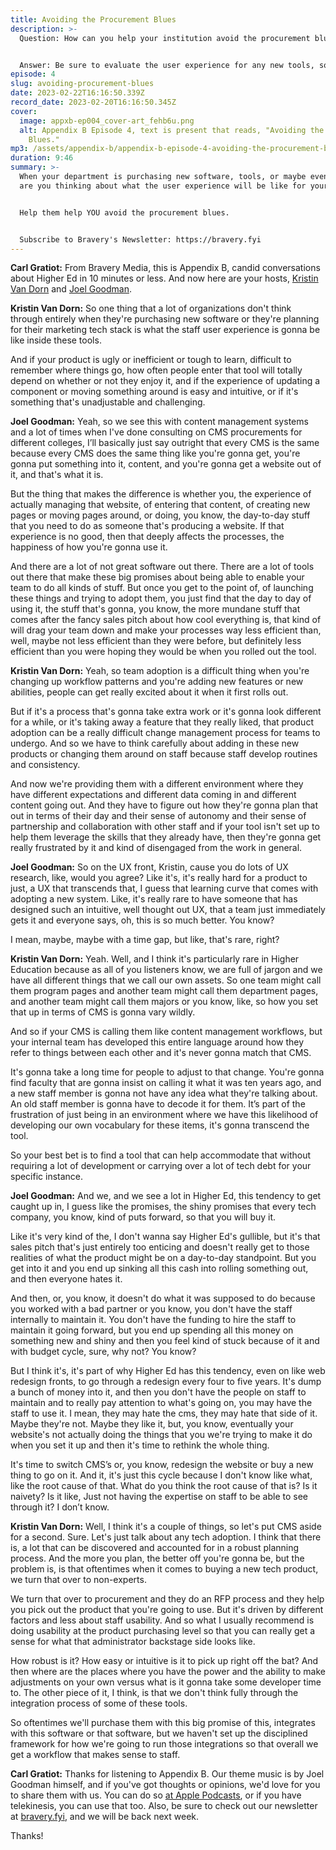 ```yaml
---
title: Avoiding the Procurement Blues
description: >-
  Question: How can you help your institution avoid the procurement blues? 


  Answer: Be sure to evaluate the user experience for any new tools, software, or CMS's, so your staff won't stumble after implementation.
episode: 4
slug: avoiding-procurement-blues
date: 2023-02-22T16:16:50.339Z
record_date: 2023-02-20T16:16:50.345Z
cover:
  image: appxb-ep004_cover-art_fehb6u.png
  alt: Appendix B Episode 4, text is present that reads, "Avoiding the Procurement
    Blues."
mp3: /assets/appendix-b/appendix-b-episode-4-avoiding-the-procurement-blues.mp3
duration: 9:46
summary: >-
  When your department is purchasing new software, tools, or maybe even a CMS,
  are you thinking about what the user experience will be like for your staff? 


  Help them help YOU avoid the procurement blues.


  S﻿ubscribe to Bravery's Newsletter: https://bravery.fyi
---
```

**Carl Gratiot:** From Bravery Media, this is Appendix B, candid conversations about Higher Ed in 10 minutes or less. And now here are your hosts, [Kristin Van Dorn](https://www.linkedin.com/in/kristinvandorn/) and [Joel Goodman](https://www.linkedin.com/in/joelgoodman/). 

**Kristin Van Dorn:** So one thing that a lot of organizations don't think through entirely when they're purchasing new software or they're planning for their marketing tech stack is what the staff user experience is gonna be like inside these tools.

And if your product is ugly or inefficient or tough to learn, difficult to remember where things go, how often people enter that tool will totally depend on whether or not they enjoy it, and if the experience of updating a component or moving something around is easy and intuitive, or if it's something that's unadjustable and challenging.

**Joel Goodman:** Yeah, so we see this with content management systems and a lot of times when I've done consulting on CMS procurements for different colleges, I’ll basically just say outright that every CMS is the same because every CMS does the same thing like you're gonna get, you're gonna put something into it, content, and you're gonna get a website out of it, and that's what it is.

But the thing that makes the difference is whether you, the experience of actually managing that website, of entering that content, of creating new pages or moving pages around, or doing, you know, the day-to-day stuff that you need to do as someone that's producing a website. If that experience is no good, then that deeply affects the processes, the happiness of how you're gonna use it.

And there are a lot of not great software out there. There are a lot of tools out there that make these big promises about being able to enable your team to do all kinds of stuff. But once you get to the point of, of launching these things and trying to adopt them, you just find that the day to day of using it, the stuff that's gonna, you know, the more mundane stuff that comes after the fancy sales pitch about how cool everything is, that kind of will drag your team down and make your processes way less efficient than, well, maybe not less efficient than they were before, but definitely less efficient than you were hoping they would be when you rolled out the tool.

**Kristin Van Dorn:** Yeah, so team adoption is a difficult thing when you're changing up workflow patterns and you're adding new features or new abilities, people can get really excited about it when it first rolls out.

But if it's a process that's gonna take extra work or it's gonna look different for a while, or it's taking away a feature that they really liked, that product adoption can be a really difficult change management process for teams to undergo. And so we have to think carefully about adding in these new products or changing them around on staff because staff develop routines and consistency.

And now we're providing them with a different environment where they have different expectations and different data coming in and different content going out. And they have to figure out how they're gonna plan that out in terms of their day and their sense of autonomy and their sense of partnership and collaboration with other staff and if your tool isn't set up to help them leverage the skills that they already have, then they're gonna get really frustrated by it and kind of disengaged from the work in general.

**Joel Goodman:** So on the UX front, Kristin, cause you do lots of UX research, like, would you agree? Like it's, it's really hard for a product to just, a UX that transcends that, I guess that learning curve that comes with adopting a new system. Like, it's really rare to have someone that has designed such an intuitive, well thought out UX, that a team just immediately gets it and everyone says, oh, this is so much better. You know?

I mean, maybe, maybe with a time gap, but like, that's rare, right? 

**Kristin Van Dorn:** Yeah. Well, and I think it's particularly rare in Higher Education because as all of you listeners know, we are full of jargon and we have all different things that we call our own assets. So one team might call them program pages and another team might call them department pages, and another team might call them majors or you know, like, so how you set that up in terms of CMS is gonna vary wildly. 

And so if your CMS is calling them like content management workflows, but your internal team has developed this entire language around how they refer to things between each other and it's never gonna match that CMS.

It's gonna take a long time for people to adjust to that change. You're gonna find faculty that are gonna insist on calling it what it was ten years ago, and a new staff member is gonna not have any idea what they're talking about. An old staff member is gonna have to decode it for them. It’s part of the frustration of just being in an environment where we have this likelihood of developing our own vocabulary for these items, it's gonna transcend the tool.

So your best bet is to find a tool that can help accommodate that without requiring a lot of development or carrying over a lot of tech debt for your specific instance.

**Joel Goodman:** And we, and we see a lot in Higher Ed, this tendency to get caught up in, I guess like the promises, the shiny promises that every tech company, you know, kind of puts forward, so that you will buy it.

Like it's very kind of the, I don't wanna say Higher Ed's gullible, but it's that sales pitch that's just entirely too enticing and doesn't really get to those realities of what the product might be on a day-to-day standpoint. But you get into it and you end up sinking all this cash into rolling something out, and then everyone hates it.

And then, or, you know, it doesn't do what it was supposed to do because you worked with a bad partner or you know, you don't have the staff internally to maintain it. You don't have the funding to hire the staff to maintain it going forward, but you end up spending all this money on something new and shiny and then you feel kind of stuck because of it and with budget cycle, sure, why not? You know? 

But I think it's, it's part of why Higher Ed has this tendency, even on like web redesign fronts, to go through a redesign every four to five years. It's dump a bunch of money into it, and then you don't have the people on staff to maintain and to really pay attention to what's going on, you may have the staff to use it. I mean, they may hate the cms, they may hate that side of it. Maybe they're not. Maybe they like it, but, you know, eventually your website's not actually doing the things that you we're trying to make it do when you set it up and then it's time to rethink the whole thing.

It's time to switch CMS’s or, you know, redesign the website or buy a new thing to go on it. And it, it's just this cycle because I don't know like what, like the root cause of that. What do you think the root cause of that is? Is it naivety? Is it like, Just not having the expertise on staff to be able to see through it? I don’t know.

**Kristin Van Dorn:** Well, I think it's a couple of things, so let's put CMS aside for a second. Sure. Let's just talk about any tech adoption. I think that there is, a lot that can be discovered and accounted for in a robust planning process. And the more you plan, the better off you're gonna be, but the problem is, is that oftentimes when it comes to buying a new tech product, we turn that over to non-experts.

We turn that over to procurement and they do an RFP process and they help you pick out the product that you're going to use. But it's driven by different factors and less about staff usability. And so what I usually recommend is doing usability at the product purchasing level so that you can really get a sense for what that administrator backstage side looks like.

How robust is it? How easy or intuitive is it to pick up right off the bat? And then where are the places where you have the power and the ability to make adjustments on your own versus what is it gonna take some developer time to. The other piece of it, I think, is that we don't think fully through the integration process of some of these tools.

So oftentimes we'll purchase them with this big promise of this, integrates with this software or that software, but we haven't set up the disciplined framework for how we're going to run those integrations so that overall we get a workflow that makes sense to staff.

**Carl Gratiot:** Thanks for listening to Appendix B. Our theme music is by Joel Goodman himself, and if you've got thoughts or opinions, we'd love for you to share them with us. You can do so [at Apple Podcasts](https://podcasts.apple.com/us/podcast/appendix-b/id1672064420), or if you have telekinesis, you can use that too. Also, be sure to check out our newsletter at [bravery.fyi](https://bravery.fyi), and we will be back next week.

Thanks!